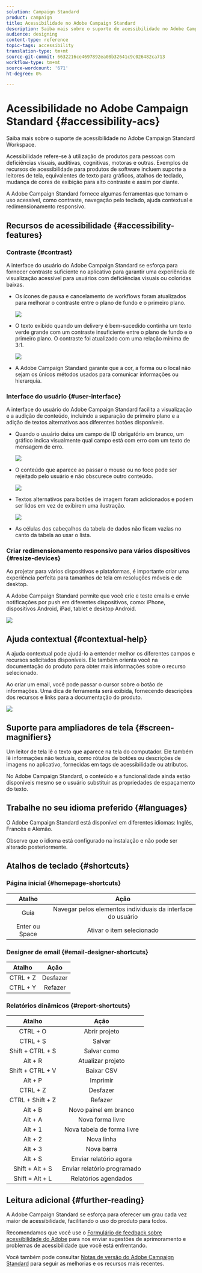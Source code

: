 ```yaml
---
solution: Campaign Standard
product: campaign
title: Acessibilidade no Adobe Campaign Standard
description: Saiba mais sobre o suporte de acessibilidade no Adobe Campaign Standard Workspace.
audience: designing
content-type: reference
topic-tags: accessibility
translation-type: tm+mt
source-git-commit: 6632216ce4697892ea08b32641c9c026482ca713
workflow-type: tm+mt
source-wordcount: '671'
ht-degree: 0%

---
```



# Acessibilidade no Adobe Campaign Standard {#accessibility-acs}

Saiba mais sobre o suporte de acessibilidade no Adobe Campaign Standard Workspace.

Acessibilidade refere-se à utilização de produtos para pessoas com deficiências visuais, auditivas, cognitivas, motoras e outras. Exemplos de recursos de acessibilidade para produtos de software incluem suporte a leitores de tela, equivalentes de texto para gráficos, atalhos de teclado, mudança de cores de exibição para alto contraste e assim por diante.

A Adobe Campaign Standard fornece algumas ferramentas que tornam o uso acessível, como contraste, navegação pelo teclado, ajuda contextual e redimensionamento responsivo.

## Recursos de acessibilidade {#accessibility-features}

### Contraste {#contrast}

A interface do usuário do Adobe Campaign Standard se esforça para fornecer contraste suficiente no aplicativo para garantir uma experiência de visualização acessível para usuários com deficiências visuais ou coloridas baixas.

* Os ícones de pausa e cancelamento de workflows foram atualizados para melhorar o contraste entre o plano de fundo e o primeiro plano.

   ![](assets/accessibility_1.png)

* O texto exibido quando um delivery é bem-sucedido continha um texto verde grande com um contraste insuficiente entre o plano de fundo e o primeiro plano. O contraste foi atualizado com uma relação mínima de 3:1.

   ![](assets/accessibility_2.png)

* A Adobe Campaign Standard garante que a cor, a forma ou o local não sejam os únicos métodos usados para comunicar informações ou hierarquia.

### Interface do usuário {#user-interface}

A interface do usuário do Adobe Campaign Standard facilita a visualização e a audição de conteúdo, incluindo a separação de primeiro plano e a adição de textos alternativos aos diferentes botões disponíveis.

* Quando o usuário deixa um campo de ID obrigatório em branco, um gráfico indica visualmente qual campo está com erro com um texto de mensagem de erro.

   ![](assets/accessibility_3.png)

* O conteúdo que aparece ao passar o mouse ou no foco pode ser rejeitado pelo usuário e não obscurece outro conteúdo.

   ![](assets/accessibility_4.png)

* Textos alternativos para botões de imagem foram adicionados e podem ser lidos em vez de exibirem uma ilustração.

   ![](assets/accessibility_5.png)

* As células dos cabeçalhos da tabela de dados não ficam vazias no canto da tabela ao usar o lista.

### Criar redimensionamento responsivo para vários dispositivos {#resize-devices}

Ao projetar para vários dispositivos e plataformas, é importante criar uma experiência perfeita para tamanhos de tela em resoluções móveis e de desktop.

A Adobe Campaign Standard permite que você crie e teste emails e envie notificações por push em diferentes dispositivos, como: iPhone, dispositivos Android, iPad, tablet e desktop Android.

![](assets/accessibility_6.png)

## Ajuda contextual {#contextual-help}

A ajuda contextual pode ajudá-lo a entender melhor os diferentes campos e recursos solicitados disponíveis. Ele também orienta você na documentação do produto para obter mais informações sobre o recurso selecionado.

Ao criar um email, você pode passar o cursor sobre o botão de informações. Uma dica de ferramenta será exibida, fornecendo descrições dos recursos e links para a documentação do produto.

![](assets/accessibility_7.png)

## Suporte para ampliadores de tela {#screen-magnifiers}

Um leitor de tela lê o texto que aparece na tela do computador. Ele também lê informações não textuais, como rótulos de botões ou descrições de imagens no aplicativo, fornecidas em tags de acessibilidade ou atributos.

No Adobe Campaign Standard, o conteúdo e a funcionalidade ainda estão disponíveis mesmo se o usuário substituir as propriedades de espaçamento do texto.

## Trabalhe no seu idioma preferido {#languages}

O Adobe Campaign Standard está disponível em diferentes idiomas: Inglês, Francês e Alemão.

Observe que o idioma está configurado na instalação e não pode ser alterado posteriormente.

## Atalhos de teclado {#shortcuts}

### Página inicial {#homepage-shortcuts}

| Atalho | Ação |
|:-:|:-:|
| Guia | Navegar pelos elementos individuais da interface do usuário |
| Enter ou Space | Ativar o item selecionado |

### Designer de email {#email-designer-shortcuts}

| Atalho | Ação |
|:-:|:-:|
| CTRL + Z | Desfazer |
| CTRL + Y | Refazer |

### Relatórios dinâmicos {#report-shortcuts}

| Atalho | Ação |
|:-:|:-:|
| CTRL + O | Abrir projeto |
| CTRL + S | Salvar |
| Shift + CTRL + S | Salvar como |
| Alt + R | Atualizar projeto |
| Shift + CTRL + V | Baixar CSV |
| Alt + P | Imprimir |
| CTRL + Z | Desfazer |
| CTRL + Shift + Z | Refazer |
| Alt + B | Novo painel em branco |
| Alt + A | Nova forma livre |
| Alt + 1 | Nova tabela de forma livre |
| Alt + 2 | Nova linha |
| Alt + 3 | Nova barra |
| Alt + S | Enviar relatório agora |
| Shift + Alt + S | Enviar relatório programado |
| Shift = Alt + L | Relatórios agendados |

## Leitura adicional {#further-reading}

A Adobe Campaign Standard se esforça para oferecer um grau cada vez maior de acessibilidade, facilitando o uso do produto para todos.

Recomendamos que você use o [Formulário de feedback sobre acessibilidade do Adobe](https://www.adobe.com/accessibility/feedback.html) para nos enviar sugestões de aprimoramento e problemas de acessibilidade que você está enfrentando.

Você também pode consultar [Notas de versão do Adobe Campaign Standard](https://experienceleague.adobe.com/docs/campaign-standard/using/release-notes/release-notes.html?lang=en#release-notes) para seguir as melhorias e os recursos mais recentes.